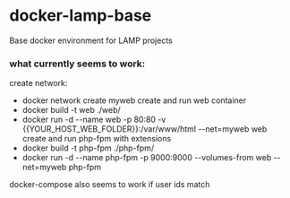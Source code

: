 # docker-lamp-base
Base docker environment for LAMP projects

### what currently seems to work:
create network: 
- docker network create myweb
create and run web container
- docker build -t web ./web/
- docker run -d --name web -p 80:80 -v {{YOUR_HOST_WEB_FOLDER}}:/var/www/html --net=myweb web
create and run php-fpm with extensions
- docker build -t php-fpm ./php-fpm/
- docker run -d --name php-fpm -p 9000:9000 --volumes-from web --net=myweb php-fpm

docker-compose also seems to work if user ids match
